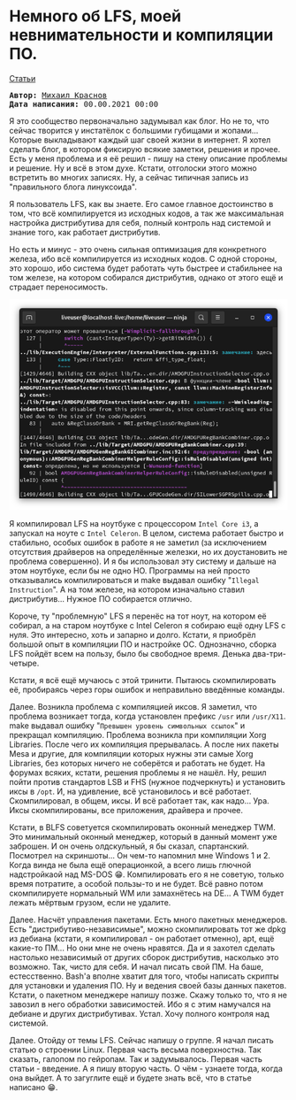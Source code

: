 # Немного об LFS, моей невнимательности и компиляции ПО.

[Статьи](../../../stats.md)

<pre>
<strong>Автор:</strong> <a href="/LinuxSovet/Group/authors.d/Linuxoid85.html">Михаил Краснов</a>
<strong>Дата написания:</strong> 00.00.2021 00:00
</pre>

Я это сообщество первоначально задумывал как блог. Но не то, что сейчас творится у инстатёлок с большими губищами и жопами... Которые выкладывают каждый шаг своей жизни в интернет. Я хотел сделать блог, в котором фиксирую всякие заметки, решения и прочее. Есть у меня проблема и я её решил - пишу на стену описание проблемы и решение. Ну и всё в этом духе. Кстати, отголоски этого можно встретить во многих записях. Ну, а сейчас типичная запись из "правильного блога линуксоида".

Я пользователь LFS, как вы знаете. Его самое главное достоинство в том, что всё компилируется из исходных кодов, а так же максимальная настройка дистрибутива для себя, полный контроль над системой и знание того, как работает дистрибутив.

Но есть и минус - это очень сильная оптимизация для конкретного железа, ибо всё компилируется из исходных кодов. С одной стороны, это хорошо, ибо система будет работать чуть быстрее и стабильнее на том железе, на котором собирался дистрибутив, однако от этого ещё и страдает переносимость.

![png1](png/png1.png)

Я компилировал LFS на ноутбуке с процессором `Intel Core i3`, а запускал на ноуте с `Intel Celeron`. В целом, система работает быстро и стабильно, особых ошибок в работе я не заметил (за исключением отсутствия драйверов на определённые железки, но их доустановить не проблема совершенно). И я бы использовал эту систему и дальше на этом ноутбуке, если бы не одно НО. Программы на ней просто отказывались компилироваться и make выдавал ошибку "`Illegal Instruction`". А на том железе, на котором изначально ставил дистрибутив... Нужное ПО собирается отлично.

Короче, ту "проблемную" LFS я перенёс на тот ноут, на котором её собирал, а на старом ноутбуке с Intel Celeron я собираю ещё одну LFS с нуля. Это интересно, хоть и запарно и долго. Кстати, я приобрёл большой опыт в компиляции ПО и настройке ОС. Однозначно, сборка LFS пойдёт всем на пользу, было бы свободное время. Денька два-три-четыре.

Кстати, я всё ещё мучаюсь с этой тринити. Пытаюсь скомпилировать её, пробираясь через горы ошибок и неправильно введённые команды.

Далее. Возникла проблема с компиляцией иксов. Я заметил, что проблема возникает тогда, когда установлен префикс `/usr` или `/usr/X11`. make выдавал ошибку "`Превышен уровень символьных ссылок`" и прекращал компиляцию. Проблема возникла при компиляции Xorg Libraries. После чего их компиляция прерывалась. А после них пакеты Mesa и другие, для компиляции которых нужны эти самые Xorg Libraries, без которых ничего не соберётся и работать не будет. На форумах всяких, кстати, решения проблемы я не нашёл. Ну, решил пойти против стандартов LSB и FHS (нужное подчеркнуть) и установить иксы в `/opt`. И, на удивление, всё установилось и всё работает. Скомпилировал, в общем, иксы. И всё работает так, как надо... Ура. Иксы скомпилированы, все приложения, драйвера и прочее.

Кстати, в BLFS советуется скомпилировать оконный менеджер TWM. Это минимальный оконный менеджер, который в данный момент уже заброшен. И он очень олдскульный, я бы сказал, спартанский. Посмотрел на скриншоты... Он чем-то напомнил мне Windows 1 и 2. Когда винда не была ещё операционкой, а всего лишь глючной надстройкаой над MS-DOS 😁.
Компилировать его я не советую, только время потратите, а особой пользы-то и не будет. Всё равно потом скомпилируете нормальный WM или замахнётесь на DE... А TWM будет лежать мёртвым грузом, если не удалите.

Далее. Насчёт управления пакетами. Есть много пакетных менеджеров. Есть "дистрибутиво-независимые", можно скомпилировать тот же dpkg из дебиана (кстати, я компилировал - он работает отменно), apt, ещё какие-то ПМ... Но они мне не очень нравятся. Да и я захотел сделать настолько независимый от других сборок дистрибутив, насколько это возможно. Так, чисто для себя. И начал писать свой ПМ. На баше, естесственно. Bash'a вполне хватит для того, чтобы написать скрипты для установки и удаления ПО. Ну и ведения своей базы данных пакетов. Кстати, о пакетном менеджере напишу позже. Скажу только то, что я не завозил в него обработки зависимостей. Ибо я с этим намучался на дебиане и других дистрибутивах. Устал. Хочу полного контроля над системой.

Далее. Отойду от темы LFS. Сейчас напишу о группе. Я начал писать статью о строении Linux. Первая часть весьма поверхностна. Так сказать, галопом по гейропам. Так и задумывалось. Первая часть статьи - введение. А я пишу вторую часть. О чём - узнаете тогда, когда она выйдет. А то загуглите ещё и будете знать всё, что в статье написано 😁.
